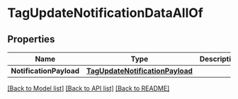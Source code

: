 # TagUpdateNotificationDataAllOf

## Properties

Name | Type | Description | Notes
------------ | ------------- | ------------- | -------------
**NotificationPayload** | [**TagUpdateNotificationPayload**](TagUpdateNotificationPayload.md) |  | [optional] 

[[Back to Model list]](../README.md#documentation-for-models) [[Back to API list]](../README.md#documentation-for-api-endpoints) [[Back to README]](../README.md)



